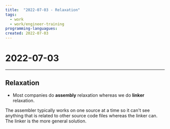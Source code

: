 ```yaml
---
title:  "2022-07-03 - Relaxation"
tags:
  - work
  - work/engineer-training 
programming-languagues:
created: 2022-07-03
---
```

# 2022-07-03
---
## Relaxation
- Most companies do **assembly** relaxation whereas we do **linker** relaxation.

The assembler typically works on one source at a time so it can't see anything that is related to other source code files whereas the linker can. The linker is the more general solution.

